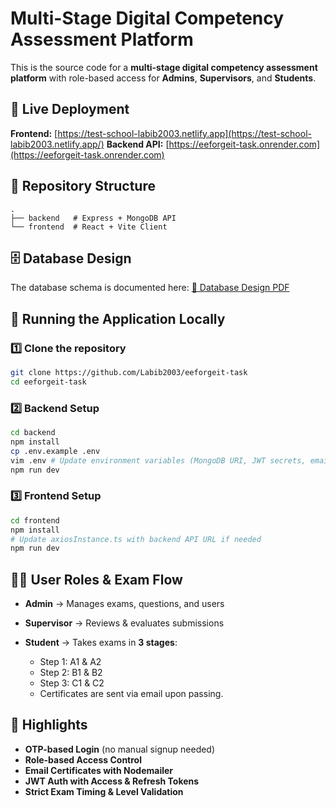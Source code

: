 # Multi-Stage Digital Competency Assessment Platform

This is the source code for a **multi-stage digital competency assessment platform** with role-based access for **Admins**, **Supervisors**, and **Students**.

## 📌 Live Deployment

**Frontend:** [https://test-school-labib2003.netlify.app](https://test-school-labib2003.netlify.app/)
**Backend API:** [https://eeforgeit-task.onrender.com](https://eeforgeit-task.onrender.com)

## 📂 Repository Structure

```
.
├── backend   # Express + MongoDB API
└── frontend  # React + Vite Client
```

## 🗄 Database Design

The database schema is documented here:
[📄 Database Design PDF](./Database_Design.pdf)

## 🚀 Running the Application Locally

### 1️⃣ Clone the repository

```bash
git clone https://github.com/Labib2003/eeforgeit-task
cd eeforgeit-task
```

### 2️⃣ Backend Setup

```bash
cd backend
npm install
cp .env.example .env
vim .env # Update environment variables (MongoDB URI, JWT secrets, email credentials)
npm run dev
```

### 3️⃣ Frontend Setup

```bash
cd frontend
npm install
# Update axiosInstance.ts with backend API URL if needed
npm run dev
```

## 🧑‍💻 User Roles & Exam Flow

- **Admin** → Manages exams, questions, and users
- **Supervisor** → Reviews & evaluates submissions
- **Student** → Takes exams in **3 stages**:

  - Step 1: A1 & A2
  - Step 2: B1 & B2
  - Step 3: C1 & C2
  - Certificates are sent via email upon passing.

## 🔑 Highlights

- **OTP-based Login** (no manual signup needed)
- **Role-based Access Control**
- **Email Certificates with Nodemailer**
- **JWT Auth with Access & Refresh Tokens**
- **Strict Exam Timing & Level Validation**
